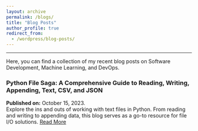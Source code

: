 ```yaml
---
layout: archive
permalink: /blogs/
title: "Blog Posts"
author_profile: true
redirect_from:
  - /wordpress/blog-posts/
---
```

***

Here, you can find a collection of my recent blog posts on Software Development, Machine Learning, and DevOps.


### Python File Saga: A Comprehensive Guide to Reading, Writing, Appending, Text, CSV, and JSON
  
**Published on:** October 15, 2023.  
Explore the ins and outs of working with text files in Python. From reading and writing to appending data, this blog serves as a go-to resource for file I/O solutions. [Read More](https://medium.com/@azizulraihan/python-file-saga-a-comprehensive-guide-to-reading-writing-appending-text-csv-and-json-ab9e8208753d)